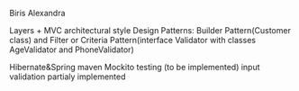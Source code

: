 Biris Alexandra

Layers + MVC architectural style
Design Patterns: Builder Pattern(Customer class) and Filter or Criteria Pattern(interface Validator with classes AgeValidator and PhoneValidator)

Hibernate&Spring
maven
Mockito testing (to be implemented)
input validation partialy implemented
